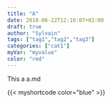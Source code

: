 ```yaml
---
title: "A"
date: 2018-06-22T12:10:07+02:00
draft: true
author: "Sylvain"
tags: ["tag1","tag2","tag3"]
categories: ["cat1"]
myVar: "myvalue"
color: "red"
---
```


This a a.md

{{< myshortcode color="blue" >}}